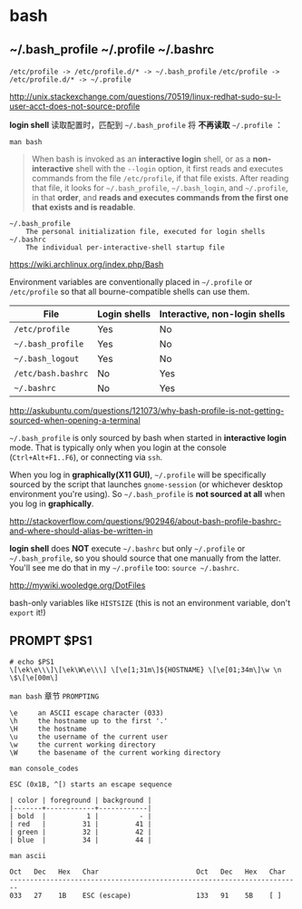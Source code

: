 
# bash

## ~/.bash_profile ~/.profile ~/.bashrc

`/etc/profile -> /etc/profile.d/* -> ~/.bash_profile`
`/etc/profile -> /etc/profile.d/* -> ~/.profile`

http://unix.stackexchange.com/questions/70519/linux-redhat-sudo-su-l-user-acct-does-not-source-profile

**login shell** 读取配置时，匹配到 `~/.bash_profile` 将 **不再读取** `~/.profile` ：

`man bash`

> When  bash  is  invoked  as  an **interactive login** shell, or as a **non-interactive** shell with the `--login` option, it first reads and executes commands from the file `/etc/profile`,  if  that  file  exists.   After  reading that file, it looks for `~/.bash_profile`, `~/.bash_login`, and `~/.profile`, in that **order**, and **reads and executes commands from the first one that exists and is readable**.

```
~/.bash_profile
    The personal initialization file, executed for login shells
~/.bashrc
    The individual per-interactive-shell startup file
```

https://wiki.archlinux.org/index.php/Bash

Environment variables are conventionally placed in `~/.profile` or `/etc/profile` so that all bourne-compatible shells can use them.

| File               | Login shells | Interactive, non-login shells |
|--------------------|--------------|-------------------------------|
| `/etc/profile`     | Yes          | No                            |
| `~/.bash_profile`  | Yes          | No                            |
| `~/.bash_logout`   | Yes          | No                            |
| `/etc/bash.bashrc` | No           | Yes                           |
| `~/.bashrc`        | No           | Yes                           |


http://askubuntu.com/questions/121073/why-bash-profile-is-not-getting-sourced-when-opening-a-terminal

`~/.bash_profile` is only sourced by bash when started in **interactive login** mode. That is typically only when you login at the console (`Ctrl+Alt+F1..F6`), or connecting via `ssh`.

When you log in **graphically(X11 GUI)**, `~/.profile` will be specifically sourced by the script that launches `gnome-session` (or whichever desktop environment you're using). So `~/.bash_profile` is **not sourced at all** when you log in **graphically**.

http://stackoverflow.com/questions/902946/about-bash-profile-bashrc-and-where-should-alias-be-written-in

**login shell** does **NOT** execute `~/.bashrc` but only `~/.profile` or `~/.bash_profile`, so you should source that one manually from the latter. You'll see me do that in my `~/.profile` too: `source ~/.bashrc`.

http://mywiki.wooledge.org/DotFiles

bash-only variables like `HISTSIZE` (this is not an environment variable, don't `export` it!)

## PROMPT $PS1

    # echo $PS1
    \[\ek\e\\\]\[\ek\W\e\\\] \[\e[1;31m\]${HOSTNAME} \[\e[01;34m\]\w \n \$\[\e[00m\]

`man bash` 章节 `PROMPTING`

    \e     an ASCII escape character (033)
    \h     the hostname up to the first '.'
    \H     the hostname
    \u     the username of the current user
    \w     the current working directory
    \W     the basename of the current working directory

`man console_codes`

    ESC (0x1B, ^[) starts an escape sequence

    | color | foreground | background |
    |-------+------------+------------|
    | bold  |          1 |          - |
    | red   |         31 |         41 |
    | green |         32 |         42 |
    | blue  |         34 |         44 |

`man ascii`

    Oct   Dec   Hex   Char                        Oct   Dec   Hex   Char
    ------------------------------------------------------------------------
    033   27    1B    ESC (escape)                133   91    5B    [ ]











